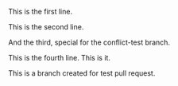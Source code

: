 This is the first line.

This is the second line.

And the third, special for the conflict-test branch.

This is the fourth line. This is it.

This is a branch created for test pull request.